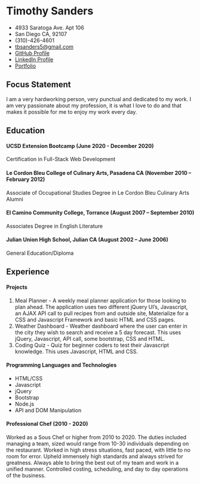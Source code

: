 # Timothy Sanders #
* 4933 Saratoga Ave. Apt 106
* San Diego CA, 92107
* (310)-426-4601
* tbsanders5@gmail.com
* [GitHub Profile](https://github.com/tbsanders5)
* [LinkedIn Profile](https://www.linkedin.com/in/timothy-sanders-540b6656/)
* [Portfolio](https://tbsanders5.github.io/responsiveportfolio/)

## Focus Statement ##
I am a very hardworking person, very punctual and dedicated to my work. I am very passionate about my
profession, it is what I love to do and that makes it possible for me to enjoy my work every day.


## Education ##
#### UCSD Extension Bootcamp                                                         (June 2020 - December 2020) ####
Certification in Full-Stack Web Development 

#### Le Cordon Bleu College of Culinary Arts, Pasadena CA                           (November 2010 – February 2012) ####
Associate of Occupational Studies Degree in Le Cordon Bleu Culinary Arts
Alumni

#### El Camino Community College, Torrance                                           (August 2007 – September 2010) ####
Associates Degree in English Literature

#### Julian Union High School, Julian CA                                               (August 2002 – June 2006) ####
General Education/Diploma

## Experience ##

#### Projects ####
1. Meal Planner - A weekly meal planner application for those looking to plan ahead. The application uses two different jQuery UI’s, Javascript, an AJAX API call to pull recipes from and outside site, Materialize for a CSS and Javascript Framework and basic HTML and CSS pages. 
1. Weather Dashboard - Weather dashboard where the user can enter in the city they wish to search and receive a 5 day forecast. This uses jQuery, Javascript, API call, some bootstrap, CSS and HTML.
1. Coding Quiz - Quiz for beginner coders to test their Javascript knowledge. This uses Javascript, HTML and CSS.

#### Programming Languages and Technologies ####
* HTML/CSS
* Javascript
* jQuery
* Bootstrap
* Node.js
* API and DOM Manipulation

#### Professional Chef                                                                         (2010 - 2020) ####

Worked as a Sous Chef or higher from 2010 to 2020. The duties included managing a team, sized would range from 10-30 individuals depending on the restaurant. Worked in high stress situations, fast paced, with little to no room for error. Upheld immensely high standards and always strived for greatness. Always able to bring the best out of my team and work in a unified manner. Controlled costing, scheduling, and day to day operations of the business. 



